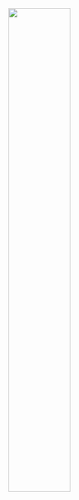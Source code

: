 <img src="https://teknoloji.org/wp-content/uploads/2020/09/opencv-ile-mutluluk-detektoru.jpg.webp" width=50% height=50%>